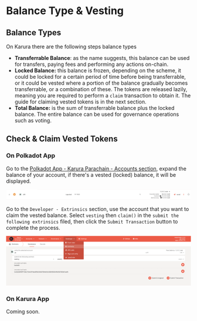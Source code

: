 # Balance Type & Vesting

## Balance Types

On Karura there are the following steps balance types

* **Transferrable Balance**: as the name suggests, this balance can be used for transfers, paying fees and performing any actions on-chain.
* **Locked Balance:** this balance is frozen, depending on the scheme, it could be locked for a certain period of time before being transferrable, or it could be vested where a portion of the balance gradually becomes transferrable, or a combination of these. The tokens are released lazily, meaning you are required to perform a `claim` transaction to obtain it. The guide for claiming vested tokens is in the next section.
* **Total Balance:** is the sum of transferrable balance plus the locked balance. The entire balance can be used for governance operations such as voting. 

## Check & Claim Vested Tokens

### On Polkadot App

Go to the [Polkadot App - Karura Parachain - Accounts section](https://polkadot.js.org/apps/?rpc=wss%3A%2F%2Fkarura-rpc-1.aca-api.network#/accounts), expand the balance of your account, if there's a vested \(locked\) balance, it will be displayed.

![](../../../.gitbook/assets/screen-shot-2021-07-14-at-4.12.58-pm.png)

Go to the `Developer - Extrinsics` section, use the account that you want to claim the vested balance. Select `vesting` then `claim()` in the `submit the following extrinsics` filed, then click the `Submit Transaction` button to complete the process.

![](../../../.gitbook/assets/screen-shot-2021-07-14-at-4.17.00-pm.png)

### On Karura App

Coming soon.


